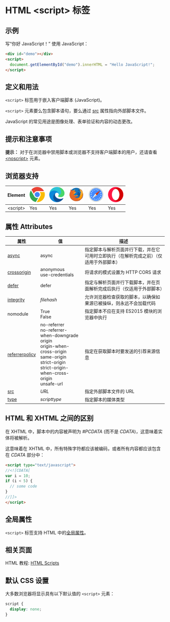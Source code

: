 HTML \<script> 标签
===

## 示例

写“你好 JavaScript！” 使用 JavaScript：

```html idoc:preview:iframe
<div id="demo"></div>
<script>
  document.getElementById("demo").innerHTML = "Hello JavaScript!";
</script>
```

## 定义和用法

`<script>` 标签用于嵌入客户端脚本 (JavaScript)。

`<script>` 元素要么包含脚本语句，要么通过 [src](./script_src.md) 属性指向外部脚本文件。

JavaScript 的常见用途是图像处理、表单验证和内容的动态更改。

## 提示和注意事项

**提示：** 对于在浏览器中禁用脚本或浏览器不支持客户端脚本的用户，还请查看 [\<noscript>](./noscript.md) 元素。

## 浏览器支持

| Element | ![chrome][1] | ![edge][2] | ![firefox][3] | ![safari][4] | ![opera][5] |
| ------- | --- | --- | --- | --- | --- |
| \<script> | Yes | Yes | Yes | Yes | Yes |

## 属性 Attributes

| 属性 | 值 | 描述 |
| ---- | ---- | ---- |
| [async](./script_async.md) | async | 指定脚本与解析页面并行下载，并在它可用时立即执行（在解析完成之前）（仅适用于外部脚本） |
| [crossorigin](./script_crossorigin.md) | anonymous<br>use-credentials | 将请求的模式设置为 HTTP CORS 请求 |
| [defer](./script_defer.md) | defer | 指定与解析页面并行下载脚本，并在页面解析完成后执行（仅适用于外部脚本） |
| [integrity](./script_integrity.md) | *filehash* | 允许浏览器检查获取的脚本，以确保如果源已被操纵，则永远不会加载代码 |
| nomodule | True<br>False | 指定脚本不应在支持 ES2015 模块的浏览器中执行 |
| [referrerpolicy](./script_referrepolicy.md) | no-referrer<br>no-referrer-when-downgrade<br>origin<br>origin-when-cross-origin<br>same-origin<br>strict-origin<br>strict-origin-when-cross-origin<br>unsafe-url | 指定在获取脚本时要发送的引荐来源信息 |
| [src](./script_src.md) | *URL* | 指定外部脚本文件的 URL |
| [type](./script_type.md) | *scripttype* | 指定脚本的媒体类型 |

## HTML 和 XHTML 之间的区别

在 XHTML 中，脚本中的内容被声明为 _#PCDATA_ (而不是 _CDATA_)，这意味着实体将被解析。

这意味着在 XHTML 中，所有特殊字符都应该被编码，或者所有内容都应该包含在 _CDATA_ 部分中：

```html
<script type="text/javascript">
//<![CDATA[
var i = 10;
if (i < 5) {
  // some code
}
//]]>
</script>
```

## 全局属性

`<script>` 标签支持 HTML 中的[全局属性](../reference/standardattributes.md)。

## 相关页面

HTML 教程: [HTML Scripts](../tutorial/scripts.md)

## 默认 CSS 设置

大多数浏览器将显示具有以下默认值的 `<script>` 元素：

```css
script {
  display: none;
}
```

[1]: ../assets/chrome.svg
[2]: ../assets/edge.svg
[3]: ../assets/firefox.svg
[4]: ../assets/safari.svg
[5]: ../assets/opera.svg